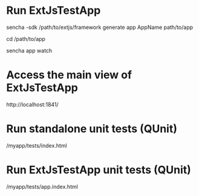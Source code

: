 # Run ExtJsTestApp
 sencha -sdk /path/to/extjs/framework generate app AppName path/to/app
 
 cd /path/to/app
 
 sencha app watch

# Access the main view of ExtJsTestApp
  http://localhost:1841/

# Run standalone unit tests (QUnit)
 /myapp/tests/index.html

# Run ExtJsTestApp unit tests (QUnit)
 /myapp/tests/app.index.html


